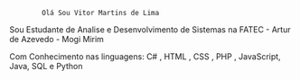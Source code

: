             Olá Sou Vitor Martins de Lima
Sou Estudante de Analise e Desenvolvimento de Sistemas na FATEC - Artur de Azevedo - Mogi Mirim

Com Conhecimento nas linguagens: C# , HTML , CSS , PHP , JavaScript, Java,  SQL e Python


